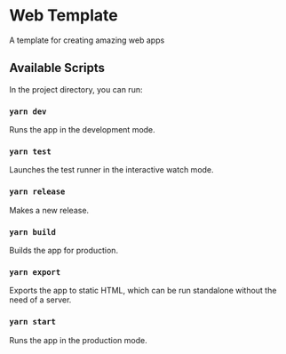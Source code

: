 # Web Template

A template for creating amazing web apps

## Available Scripts

In the project directory, you can run:

### `yarn dev`

Runs the app in the development mode.

### `yarn test`

Launches the test runner in the interactive watch mode.

### `yarn release`

Makes a new release.

### `yarn build`

Builds the app for production.

### `yarn export`

Exports the app to static HTML, which can be run standalone without the need of a server.

### `yarn start`

Runs the app in the production mode.
